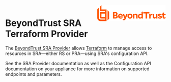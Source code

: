 <a href="https://www.beyondtrust.com">
    <img src=".github/beyondtrust_logo.svg" alt="BeyondTrust" title="BeyondTrust" align="right" height="50">
</a>

# BeyondTrust SRA Terraform Provider

 The [BeyondTrust SRA Provider](https://registry.terraform.io/providers/beyondtrust/beyondtrust-sra/latest/docs) allows [Terraform](https://terraform.io) to manage access to resources in SRA—either RS or PRA—using SRA's configuration API.

 See the SRA Provider documentation as well as the Configuration API documentation on your appliance for more information on supported endpoints and parameters.